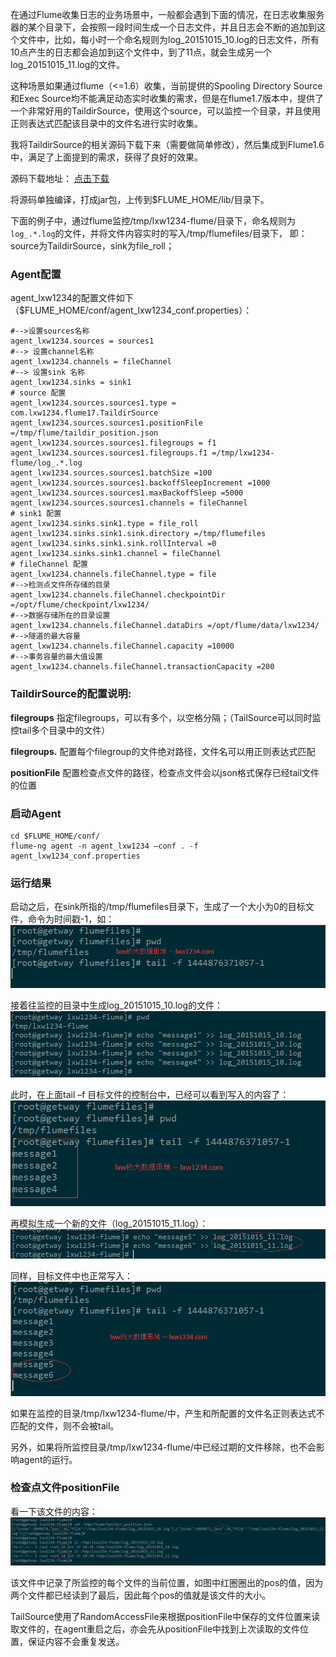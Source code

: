 在通过Flume收集日志的业务场景中，一般都会遇到下面的情况，在日志收集服务器的某个目录下，会按照一段时间生成一个日志文件，并且日志会不断的追加到这个文件中，比如，每小时一个命名规则为log_20151015_10.log的日志文件，所有10点产生的日志都会追加到这个文件中，到了11点，就会生成另一个log_20151015_11.log的文件。

这种场景如果通过flume（<=1.6）收集，当前提供的Spooling Directory Source和Exec Source均不能满足动态实时收集的需求，但是在flume1.7版本中，提供了一个非常好用的TaildirSource，使用这个source，可以监控一个目录，并且使用正则表达式匹配该目录中的文件名进行实时收集。

我将TaildirSource的相关源码下载下来（需要做简单修改），然后集成到Flume1.6中，满足了上面提到的需求，获得了良好的效果。

源码下载地址： [点击下载](/download/flume-taildirfile-source.zip)

将源码单独编译，打成jar包，上传到$FLUME_HOME/lib/目录下。

下面的例子中，通过flume监控/tmp/lxw1234-flume/目录下，命名规则为`log_.*.log`的文件，并将文件内容实时的写入/tmp/flumefiles/目录下，
即：source为TaildirSource，sink为file_roll；

### Agent配置
agent_lxw1234的配置文件如下（$FLUME_HOME/conf/agent_lxw1234_conf.properties）：
```
#-->设置sources名称
agent_lxw1234.sources = sources1
#--> 设置channel名称
agent_lxw1234.channels = fileChannel
#--> 设置sink 名称
agent_lxw1234.sinks = sink1
# source 配置
agent_lxw1234.sources.sources1.type = com.lxw1234.flume17.TaildirSource
agent_lxw1234.sources.sources1.positionFile =/tmp/flume/taildir_position.json
agent_lxw1234.sources.sources1.filegroups = f1
agent_lxw1234.sources.sources1.filegroups.f1 =/tmp/lxw1234-flume/log_.*.log
agent_lxw1234.sources.sources1.batchSize =100
agent_lxw1234.sources.sources1.backoffSleepIncrement =1000
agent_lxw1234.sources.sources1.maxBackoffSleep =5000
agent_lxw1234.sources.sources1.channels = fileChannel
# sink1 配置
agent_lxw1234.sinks.sink1.type = file_roll
agent_lxw1234.sinks.sink1.sink.directory =/tmp/flumefiles
agent_lxw1234.sinks.sink1.sink.rollInterval =0
agent_lxw1234.sinks.sink1.channel = fileChannel
# fileChannel 配置
agent_lxw1234.channels.fileChannel.type = file
#-->检测点文件所存储的目录
agent_lxw1234.channels.fileChannel.checkpointDir =/opt/flume/checkpoint/lxw1234/
#-->数据存储所在的目录设置
agent_lxw1234.channels.fileChannel.dataDirs =/opt/flume/data/lxw1234/
#-->隧道的最大容量
agent_lxw1234.channels.fileChannel.capacity =10000
#-->事务容量的最大值设置
agent_lxw1234.channels.fileChannel.transactionCapacity =200
```

### TaildirSource的配置说明:

**filegroups**     指定filegroups，可以有多个，以空格分隔；（TailSource可以同时监控tail多个目录中的文件）

**filegroups.**     配置每个filegroup的文件绝对路径，文件名可以用正则表达式匹配

**positionFile**    配置检查点文件的路径，检查点文件会以json格式保存已经tail文件的位置

### 启动Agent
```
cd $FLUME_HOME/conf/
flume-ng agent -n agent_lxw1234 –conf . -f agent_lxw1234_conf.properties
```

### 运行结果
启动之后，在sink所指的/tmp/flumefiles目录下，生成了一个大小为0的目标文件，命令为时间戳-1，如：
![图1](/image/flume-taildirsource-1.jpg)

接着往监控的目录中生成log_20151015_10.log的文件：
![图2](/image/flume-taildirsource-2.jpg)

此时，在上面tail –f 目标文件的控制台中，已经可以看到写入的内容了：
![图3](/image/flume-taildirsource-3.jpg)

再模拟生成一个新的文件（log_20151015_11.log）：
![图4](/image/flume-taildirsource-4.jpg)

同样，目标文件中也正常写入：
![图5](/image/flume-taildirsource-5.jpg)

如果在监控的目录/tmp/lxw1234-flume/中，产生和所配置的文件名正则表达式不匹配的文件，则不会被tail。

另外，如果将所监控目录/tmp/lxw1234-flume/中已经过期的文件移除，也不会影响agent的运行。

### 检查点文件positionFile
看一下该文件的内容：
![图6](/image/flume-taildirsource-6.jpg)

该文件中记录了所监控的每个文件的当前位置，如图中红圈圈出的pos的值，因为两个文件都已经读到了最后，因此每个pos的值就是该文件的大小。

TailSource使用了RandomAccessFile来根据positionFile中保存的文件位置来读取文件的，在agent重启之后，亦会先从positionFile中找到上次读取的文件位置，保证内容不会重复发送。
